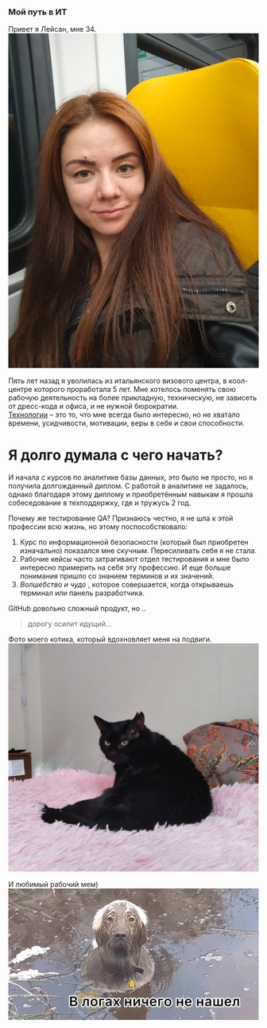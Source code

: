 ### Мой путь в ИТ

Привет я Лейсан, мне 34. 
![alt text](image-2.png) 

Пять лет назад я уволилась из итальянского визового центра, в коол-центре которого проработала 5 лет. Мне хотелось поменять свою рабочую деятельность на более прикладную, техническую, не зависеть от дресс-кода и офиса, и не нужной бюрократии.  
<u>Технологии</u> – это то, что мне всегда было интересно, но не хватало времени, усидчивости, мотивации, веры в себя и свои способности. 


# Я долго думала с чего начать? 
И начала с курсов по аналитике базы данных, это было не просто, но я получила долгожданный диплом. С работой в аналитике не задалось, однако благодаря этому диплому и приобретённым навыкам я прошла собеседование в техподдержку, где и тружусь 2 год. 

 Почему же тестирование QA? Признаюсь честно, я не шла к этой профессии всю жизнь, но этому поспособствовало: 
1.	Курс по информационной безопасности (который был приобретен изначально) показался мне скучным. Пересиливать себя я не стала. 
2.	Рабочие кейсы часто затрагивают отдел тестирования и мне было интересно примерить на себя эту профессию. И еще больше понимания пришло со знанием терминов и их значений. 
3. _Волшебство и чудо_ , которое совершается, когда открываешь терминал или панель разработчика. 

GitHub довольно сложный продукт, но ..
>  дорогу осилит идущий... 

Фото моего котика, который вдохновляет меня на подвиги.
![alt text](11.jpg)

И любимый рабочий мем)
![alt text](image-3.png)
